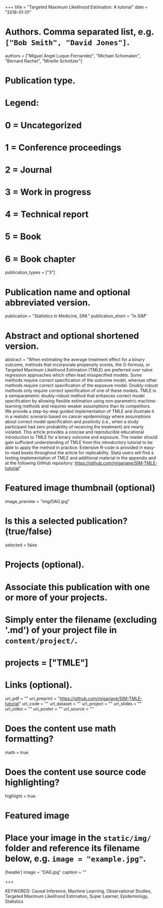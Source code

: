 +++
title = "Targeted Maximum Likelihood Estimation: A tutorial"
date = "2018-01-01"

# Authors. Comma separated list, e.g. `["Bob Smith", "David Jones"]`.
authors = ["Miguel Angel Luque-Fernandez", "Michael Schomaker", "Bernard Rachet", "Mireille Schnitzer"]

# Publication type.
# Legend:
# 0 = Uncategorized
# 1 = Conference proceedings
# 2 = Journal
# 3 = Work in progress
# 4 = Technical report
# 5 = Book
# 6 = Book chapter
publication_types = ["3"]

# Publication name and optional abbreviated version.
publication = "Statistics in Medicine, SIM."
publication_short = "In *SIM*"

# Abstract and optional shortened version.
abstract = "When estimating the average treatment effect for a binary outcome, methods that incorporate propensity scores, the G-formula, or Targeted Maximum Likelihood Estimation (TMLE) are preferred over naïve regression approaches which often lead misspecified models. Some methods require correct specification of the outcome model, whereas other methods require correct specification of the exposure model. Doubly-robust methods only require correct specification of one of these models. TMLE is a semiparametric doubly-robust method that enhances correct model specification by allowing flexible estimation using non-parametric machine-learning methods and requires weaker assumptions than its competitors. We provide a step-by-step guided implementation of TMLE and illustrate it in a realistic scenario based on cancer epidemiology where assumptions about correct model specification and positivity (i.e., when a study participant had zero probability of receiving the treatment) are nearly violated. This article provides a concise and reproducible educational introduction to TMLE for a binary outcome and exposure. The reader should gain sufficient understanding of TMLE from this introductory tutorial to be able to apply the method in practice. Extensive R-code is provided in easy-to-read boxes throughout the article for replicability. Stata users will find a testing implementation of TMLE and additional material in the appendix and at the following GitHub repository: https://github.com/migariane/SIM-TMLE-tutorial"

# Featured image thumbnail (optional)
image_preview = "img/DAG.jpg"

# Is this a selected publication? (true/false)
selected = false

# Projects (optional).
#   Associate this publication with one or more of your projects.
#   Simply enter the filename (excluding '.md') of your project file in `content/project/`.
#   projects = ["TMLE"]

# Links (optional).
url_pdf = ""
url_preprint = "https://github.com/migariane/SIM-TMLE-tutorial"
url_code = ""
url_dataset = ""
url_project = ""
url_slides = ""
url_video = ""
url_poster = ""
url_source = ""

# Does the content use math formatting?
math = true

# Does the content use source code highlighting?
highlight = true

# Featured image
# Place your image in the `static/img/` folder and reference its filename below, e.g. `image = "example.jpg"`.
[header]
image = "DAG.jpg"
caption = ""

+++

KEYWORDS: Causal Inference, Machine Learning, Observational Studies, Targeted Maximum Likelihood Estimation, Super Learner, Epidemiology, Statistics

